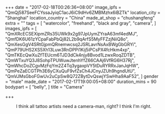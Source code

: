 +++
date = "2017-02-18T00:26:36+08:00"
image_ipfs = "QmQj587SeeFCYssaJyiqC1acJ6iC9dHv6ZMBMzhx6iBZTk"
location_city = "Shanghai"
location_country = "China"
made_at_shop = "chushangfeng"
extra = ""
tags = [
  "watercolor",
  "freehand",
  "black and gray",
  "camera",
]
images_ipfs = [  "QmXRcECSEXipmZRs35UWk9x2g97JpUymZYraA63mf4edMJ",
  "QmfDK6U61zYCpaFabPbQj82L2b9qArfS5MyFFZzjNiiQ8o",
  "QmXesGgV4SRtGjpmQRnemwcsq2JSRLavrNsAxBWgGbGRYi",
  "QmP79UHS2XS5Xh13Luw3RnDPPi1Kij5iPCsPX4fcHkm4xp",
  "QmTKEcQwXuZfTEUcm6TJD3dCk4njy8Bvod1LzwxRoqZDTB",
  "QmWTxuYQ3J8SohpTPUWuwJtenhYfZ66CAAj6VfRG6H37Rj",
  "QmWhcDoZCgvMzFqYm2Z4Tq3ygaxpVY5tDuRYRRxJanJqHW",
  "QmPeZaECGTPh3E6yCXuQuF9vfZsCh4JCnyJZUh9hgndUtU",
  "QmVJMsGboFGwUv2uCpSw8Q72ZBytDvQswjYSwHha9AaF52",
]
gender = "male"
made_date = "2017-02-17T19:00:05+08:00"
duration_mins = 90
bodypart = [
  "belly",
]
title = "Camera"

+++

<center>
I think all tattoo artists need a camera-man, right? I think I'm right.
</center>
